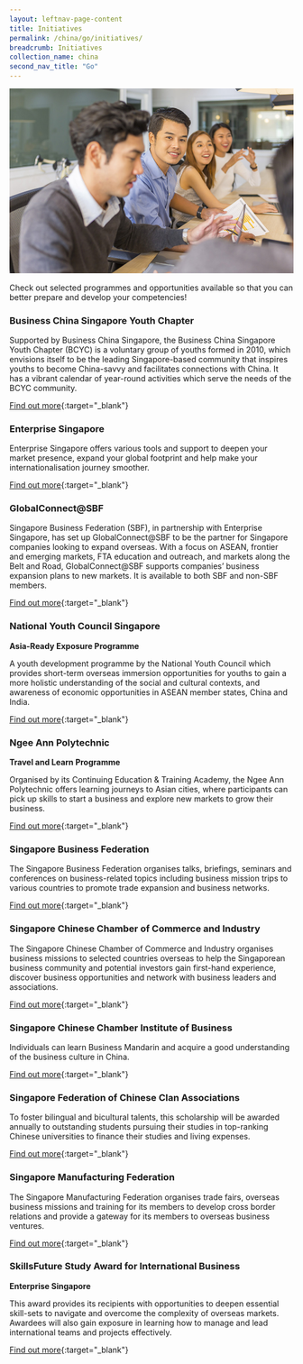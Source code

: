 ```yaml
---
layout: leftnav-page-content
title: Initiatives
permalink: /china/go/initiatives/
breadcrumb: Initiatives
collection_name: china
second_nav_title: "Go"
---
```


![banner-asean-go-for-professionals](\images\asean-professionals\For-young-professionals-new.jpg)

Check out selected programmes and opportunities available so that you can better prepare and develop your competencies!

### **Business China Singapore Youth Chapter**

Supported by Business China Singapore, the Business China Singapore Youth Chapter (BCYC) is a voluntary group of youths formed in 2010, which envisions itself to be the leading Singapore-based community that inspires youths to become China-savvy and facilitates connections with China. It has a vibrant calendar of year-round activities which serve the needs of the BCYC community.

[Find out more](https://www.businesschina.org.sg/en/for-youths/business-china-youth-chapter/){:target="_blank"}

### **Enterprise Singapore**

Enterprise Singapore offers various tools and support to deepen your market presence, expand your global footprint and help make your internationalisation journey smoother.

[Find out more](https://www.enterprisesg.gov.sg/keepgrowing/go-global){:target="_blank"}

### **GlobalConnect@SBF**

Singapore Business Federation (SBF), in partnership with Enterprise Singapore, has set up GlobalConnect@SBF to be the partner for Singapore companies looking to expand overseas. With a focus on ASEAN, frontier and emerging markets, FTA education and outreach, and markets along the Belt and Road, GlobalConnect@SBF supports companies’ business expansion plans to new markets. It is available to both SBF and non-SBF members.

[Find out more](https://globalconnect.sbf.org.sg/){:target="_blank"}

### **National Youth Council Singapore**

**Asia-Ready Exposure Programme**

A youth development programme by the National Youth Council which provides short-term overseas immersion opportunities for youths to gain a more holistic understanding of the social and cultural contexts, and awareness of economic opportunities in ASEAN member states, China and India.

[Find out more](https://www.nyc.gov.sg/en/initiatives/programmes/asia-ready-exposure-programme/){:target="_blank"}

### **Ngee Ann Polytechnic**

**Travel and Learn Programme**

Organised by its Continuing Education & Training Academy, the Ngee Ann Polytechnic offers learning journeys to Asian cities, where participants can pick up skills to start a business and explore new markets to grow their business.

[Find out more](https://www.np.edu.sg/travelandlearn/Pages/default.aspx){:target="_blank"}

### **Singapore Business Federation**

The Singapore Business Federation organises talks, briefings, seminars and conferences on business-related topics including business mission trips to various countries to promote trade expansion and business networks.

[Find out more](https://www.sbf.org.sg/){:target="_blank"}

### **Singapore Chinese Chamber of Commerce and Industry**

The Singapore Chinese Chamber of Commerce and Industry organises business missions to selected countries overseas to help the Singaporean business community and potential investors gain first-hand experience, discover business opportunities and network with business leaders and associations.

[Find out more](https://www.sccci.org.sg/){:target="_blank"}

### **Singapore Chinese Chamber Institute of Business**

Individuals can learn Business Mandarin and acquire a good understanding of the business culture in China.

[Find out more](http://www.scciob.edu.sg/){:target="_blank"}

### **Singapore Federation of Chinese Clan Associations**

To foster bilingual and bicultural talents, this scholarship will be awarded annually to outstanding students pursuing their studies in top-ranking Chinese universities to finance their studies and living expenses.

[Find out more](https://sfcca.sg/en/sfccascholarship/){:target="_blank"}

### **Singapore Manufacturing Federation**

The Singapore Manufacturing Federation organises trade fairs, overseas business missions and training for its members to develop cross border relations and provide a gateway for its members to overseas business ventures.

[Find out more](https://www.smfederation.org.sg/focus-area/internationalization){:target="_blank"}

### **SkillsFuture Study Award for International Business**

**Enterprise Singapore**

This award provides its recipients with opportunities to deepen essential skill-sets to navigate and overcome the complexity of overseas markets. Awardees will also gain exposure in learning how to manage and lead international teams and projects effectively.

[Find out more](https://programmes.myskillsfuture.sg/Portal/ProgramDetails.aspx?ProgID=P00000057){:target="_blank"}